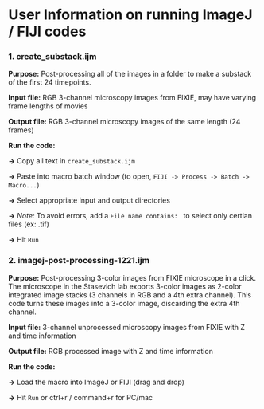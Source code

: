 # User Information on running ImageJ / FIJI codes 

### 1. create_substack.ijm 

**Purpose:** Post-processing all of the images in a folder to make a substack of the first 24 timepoints. 

**Input file:** RGB 3-channel microscopy images from FIXIE, may have varying frame lengths of movies 

**Output file:** RGB 3-channel microscopy images of the same length (24 frames) 

**Run the code:**

  **->** Copy all text in `create_substack.ijm ` 

  **->** Paste into macro batch window (to open, `FIJI -> Process -> Batch -> Macro...`) 

  **->** Select appropriate input and output directories 

  **->** *Note:* To avoid errors, add a `File name contains: ` to select only certian files (ex: .tif) 

  **->** Hit `Run` 




### 2. imagej-post-processing-1221.ijm

**Purpose:** Post-processing 3-color images from FIXIE microscope in a click. The microscope in the Stasevich lab 
     exports 3-color images as 2-color integrated image stacks (3 channels in RGB and a 4th extra channel). This 
     code turns these images into a 3-color image, discarding the extra 4th channel. 

**Input file:** 3-channel unprocessed microscopy images from FIXIE with Z and time information 

**Output file:** RGB processed image with Z and time information 

**Run the code:**

  **->** Load the macro into ImageJ or FIJI (drag and drop) 

  **->** Hit `Run` or ctrl+r / command+r for PC/mac 
